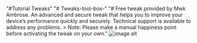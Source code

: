 "#Tutorial Tweaks" 
"# Tweaks-tool-box-" 
"# Free tweak provided by Mwk Ambrose. An advanced and secure tweak that helps you to improve your device’s performance quickly and securely. Technical support is available to address any problems. > Note: Please make a manual happiness point before activating the tweak on your own." 
![image alt](https://raw.githubusercontent.com/mwkambrose/Tweaks-tool-box-/refs/heads/main/image%20tweaks.jpg?token=GHSAT0AAAAAADCVVG4XERNTJGQQEXQFYBM22AIP44A)
